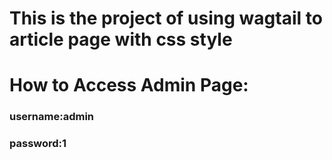 # This is the project of using wagtail to article page with css style

# How to Access Admin Page:
### username:admin
### password:1

